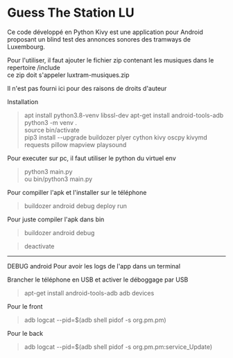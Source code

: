 # Guess The Station LU


Ce code développé en Python Kivy est une application pour Android proposant un blind test des annonces sonores des tramways de Luxembourg.  

Pour l'utiliser, il faut ajouter le fichier zip contenant les musiques dans le repertoire /include  
ce zip doit s'appeler  luxtram-musiques.zip  

Il n'est pas fourni ici pour des raisons de droits d'auteur 

Installation

>apt install python3.8-venv libssl-dev
>apt-get install android-tools-adb  
>python3 -m venv .  
>source bin/activate  
>pip3 install --upgrade buildozer plyer cython kivy oscpy kivymd requests pillow mapview playsound

Pour executer sur pc, il faut utiliser le python du virtuel env
> python3 main.py  
> ou bin/python3 main.py

Pour compiller l'apk et l'installer sur le téléphone
>buildozer android debug deploy run  

Pour juste compiler l'apk dans bin
>buildozer android debug


>deactivate



------------------------------------

DEBUG android
Pour avoir les logs de l'app dans un terminal

Brancher le téléphone en USB et activer le déboggage par USB
>apt-get install android-tools-adb
>adb devices

Pour le front
>adb logcat --pid=$(adb shell pidof -s org.pm.pm)

Pour le back
>adb logcat --pid=$(adb shell pidof -s org.pm.pm:service_Update)
